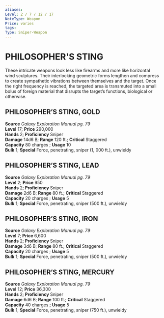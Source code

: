 ```yaml
---
aliases: 
Level: 2 / 7 / 12 / 17
NoteType: Weapon
Price: varies
tags: 
Type: Sniper-Weapon
---
```

# PHILOSOPHER'S STING
These intricate weapons look less like firearms and more like horizontal wind sculptures. Their interlocking geometric forms lengthen and compress to create sympathetic vibrations between themselves and the target. Once the right frequency is reached, the targeted area is transmuted into a small bolus of foreign material that disrupts the target’s functions, biological or otherwise.  

## PHILOSOPHER’S STING, GOLD

**Source** _Galaxy Exploration Manual pg. 79_  
**Level** 17; **Price** 290,000  
**Hands** 2; **Proficiency** Sniper  
**Damage** 14d6 B; **Range** 120 ft.; **Critical** Staggered  
**Capacity** 80 charges ; **Usage** 10  
**Bulk** 1; **Special** Force, penetrating, sniper (1, 000 ft.), unwieldy

## PHILOSOPHER’S STING, LEAD

**Source** _Galaxy Exploration Manual pg. 79_  
**Level** 2; **Price** 950  
**Hands** 2; **Proficiency** Sniper  
**Damage** 2d6 B; **Range** 80 ft.; **Critical** Staggered  
**Capacity** 20 charges ; **Usage** 5  
**Bulk** 1; **Special** Force, penetrating, sniper (500 ft.), unwieldy

## PHILOSOPHER’S STING, IRON

**Source** _Galaxy Exploration Manual pg. 79_  
**Level** 7; **Price** 6,600  
**Hands** 2; **Proficiency** Sniper  
**Damage** 3d6 B; **Range** 80 ft.; **Critical** Staggered  
**Capacity** 20 charges ; **Usage** 5  
**Bulk** 1; **Special** Force, penetrating, sniper (500 ft.), unwieldy

## PHILOSOPHER’S STING, MERCURY

**Source** _Galaxy Exploration Manual pg. 79_  
**Level** 12; **Price** 36,300  
**Hands** 2; **Proficiency** Sniper  
**Damage** 6d6 B; **Range** 100 ft.; **Critical** Staggered  
**Capacity** 40 charges ; **Usage** 5  
**Bulk** 1; **Special** Force, penetrating, sniper (750 ft.), unwieldy